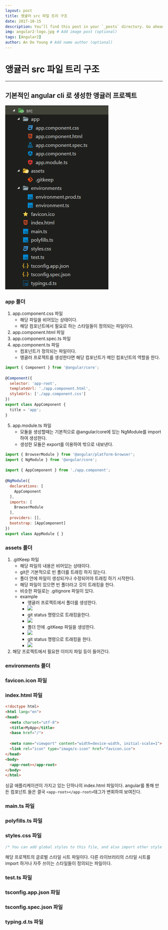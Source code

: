 ```yaml
---
layout: post
title: 앵귤러 src 파일 트리 구조
date: 2017-10-15
description: You’ll find this post in your `_posts` directory. Go ahead and edit it and re-build the site to see your changes. # Add post description (optional)
img: angular2-logo.jpg # Add image post (optional)
tags: [Angular2]
author: An Do Young # Add name author (optional)
---
```


# 앵귤러 src 파일 트리 구조
---
## 기본적인 angular cli 로 생성한 앵귤러 프로젝트
<img src="./../assets/img/angular-trees/angular-src-file-tree.PNG">

### app 폴더
1. app.component.css 파일
    - 해당 파일을 비어있는 상태이다.
    - 해당 컴포넌트에서 필요로 하는 스타일들이 정의되는 파일이다.
2. app.component.html 파일
3. app.component.spec.ts 파일
4. app.component.ts 파일
    - 컴포넌트가 정의되는 파일이다.
    - 앵귤러 프로젝트를 생성한다면 해당 컴포넌트가 메인 컴포넌트의 역할을 한다.
``` javascript
import { Component } from '@angular/core';

@Component({
  selector: 'app-root',
  templateUrl: './app.component.html',
  styleUrls: ['./app.component.css']
})
export class AppComponent {
  title = 'app';
}
```
5. app.module.ts 파일
    - 모듈을 생성할때는 기본적으로 @angular/core에 있는 NgModule를 import 하여 생성한다.
     - 생성한 모듈은 export를 이용하여 밖으로 내보낸다.
``` javascript
import { BrowserModule } from '@angular/platform-browser';
import { NgModule } from '@angular/core';

import { AppComponent } from './app.component';

@NgModule({
  declarations: [
    AppComponent
  ],
  imports: [
    BrowserModule
  ],
  providers: [],
  bootstrap: [AppComponent]
})
export class AppModule { }
```
### assets 폴더
1. .gitKeep 파일
    - 해당 파일의 내용은 비어있는 상태이다.
    - git은 기본적으로 빈 폴더를 트래킹 하지 않는다. 
    - 폴더 안에 파일이 생성되거나 수정되어야 트래킹 하기 시작한다.
    - 해당 파일이 있으면 빈 폴더라고 깃이 트래킹을 한다.
    - 비슷한 파일로는 .gitignore 파일이 있다.
    - example
        - 앵귤러 프로젝트에서 폴더를 생성한다.
        - <img src="./../images/angular-add-folder.png"></img>
        - git status 명령으로 트래킹을한다.
        - <img src="./../images/angular-git-status-no-change.png"></img>
        - 폴더 안에 .gitKeep 파일을 생성한다.
        - <img src="./../images/angular-add-folder-gitkeep.png"></img>
        - git status 명령으로 트래킹을 한다.
        - <img src="./../images/angular-git-status-change.png"></img>
2. 해당 프로젝트에서 필요한 이미지 파일 등이 들어간다.

### environments 폴더
### favicon.icon 파일
### index.html 파일
``` html
<!doctype html>
<html lang="en">
<head>
  <meta charset="utf-8">
  <title>MyApp</title>
  <base href="/">

  <meta name="viewport" content="width=device-width, initial-scale=1">
  <link rel="icon" type="image/x-icon" href="favicon.ico">
</head>
<body>
  <app-root></app-root>
</body>
</html>
```
싱글 애플리케이션이 가지고 있는 단하나의 index.html 파일이다. angular를 통해 만든 컴포넌트 들은 결국 `<app-root></app-root>`태그가 변회하여 보여진다.
### main.ts 파일
### polyfills.ts 파일
### styles.css 파일
``` css
/* You can add global styles to this file, and also import other style files */
```
해당 프로젝트의 글로벌 스타일 시트 파일이다. 다른 라이브러리의 스타일 시트를 import 하거나 자주 쓰이는 스타일들이 정의되는 파일이다.
### test.ts 파일
### tsconfig.app.json 파일
### tsconfig.spec.json 파일
### typing.d.ts 파일

